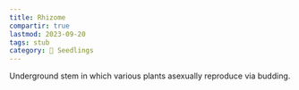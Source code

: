 ```yaml
---
title: Rhizome
compartir: true
lastmod: 2023-09-20
tags: stub
category: 🌱 Seedlings
---
```



Underground stem in which various plants asexually reproduce via budding.
